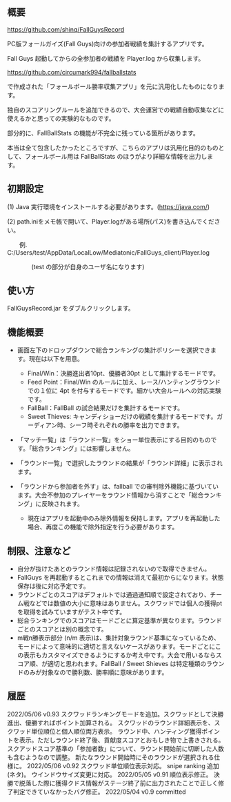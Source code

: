 ﻿## 概要
https://github.com/shinq/FallGuysRecord

PC版フォールガイズ(Fall Guys)向けの参加者戦績を集計するアプリです。

Fall Guys 起動してからの全参加者の戦績を Player.log から収集します。

https://github.com/circumark994/fallballstats

で作成された「フォールボール勝率収集アプリ」を元に汎用化したものになります。

独自のスコアリングルールを追加できるので、大会運営での戦績自動収集などに使えるかと思っての実験的なものです。

部分的に、FallBallStats の機能が不完全に残っている箇所があります。

本当は全て包含したかったところですが、こちらのアプリは汎用化目的のものとして、フォールボール用は FallBallStats のほうがより詳細な情報を出力します。

## 初期設定
(1) Java 実行環境をインストールする必要があります。(https://java.com/)

(2) path.iniをメモ帳で開いて、Player.logがある場所(パス)を書き込んでください。

　　例. C:/Users/test/AppData/LocalLow/Mediatonic/FallGuys_client/Player.log

　　　　(test の部分が自身のユーザ名になります)

## 使い方
FallGuysRecord.jar をダブルクリックします。


## 機能概要
* 画面左下のドロップダウンで総合ランキングの集計ポリシーを選択できます。現在は以下を用意。
  * Final/Win：決勝進出者10pt、優勝者30pt として集計するモードです。
  * Feed Point：Final/Win のルールに加え、レース/ハンティングラウンドでの１位に 4pt を付与するモードです。細かい大会ルールへの対応実験です。
  * FallBall：FallBall の試合結果だけを集計するモードです。
  * Sweet Thieves: キャンディショーだけの戦績を集計するモードです。ガーディアン時、シーフ時それぞれの勝率を出力できます。

* 「マッチ一覧」は「ラウンド一覧」をショー単位表示にする目的のものです。「総合ランキング」には影響しません。
* 「ラウンド一覧」で選択したラウンドの結果が「ラウンド詳細」に表示されます。
* 「ラウンドから参加者を外す」は、fallball での審判除外機能に基づいています。大会不参加のプレイヤーをラウンド情報から消すことで「総合ランキング」に反映されます。
  * 現在はアプリを起動中のみ除外情報を保持します。アプリを再起動した場合、再度この機能で除外指定を行う必要があります。

## 制限、注意など
* 自分が抜けたあとのラウンド情報は記録されないので取得できません。
* FallGuys を再起動するとこれまでの情報は消えて最初からになります。状態保存は後に対応予定です。
* ラウンドごとのスコアはデフォルトでは通過通知順で設定されており、チーム戦などでは数値の大小に意味はありません。スクワッドでは個人の獲得ptを取得を試みていますがテスト中です。
* 総合ランキングでのスコアはモードごとに算定基準が異なります。ラウンドごとのスコアとは別の概念です。
* m戦n勝表示部分 (n/m 表示)は、集計対象ラウンド基準になっているため、モードによって意味的に適切と言えないケースがあります。モードごとにこの表示もカスタマイズできるようにするか考え中です。大会で用いるならスコア順、が適切と思われます。FallBall / Sweet Shieves は特定種類のラウンドのみが対象なので勝利数、勝率順に意味があります。

## 履歴
2022/05/06 v0.93 スクワッドランキングモードを追加。スクワッドとして決勝進出、優勝すればポイント加算される。
				スクワッドのラウンド詳細表示を、スクワッド単位順位と個人順位両方表示。
				ラウンド中、ハンティング獲得ポイントを表示。ただしラウンド終了後、貢献度スコアとおもしき物で上書きされる。
				スクアッドスコア基準の「参加者数」について、ラウンド開始前に切断した人数も含むようなので調整。
				新たなラウンド開始時にそのラウンドが選択される仕様に。
2022/05/06 v0.92 スクワッド単位順位表示対応。
				snipe ranking 追加(ネタ)。
				ウインドウサイズ変更に対応。
2022/05/05 v0.91 順位表示修正。
				決勝で脱落した際に獲得クドス情報がステージ終了前に出力されたことで正しく修了判定できていなかったバグ修正。
2022/05/04 v0.9 committed
